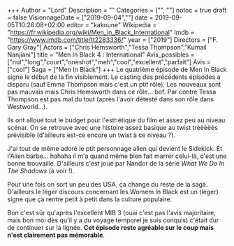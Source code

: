 +++
Author = "Lord"
Description = ""
Categories = ["", ""]
notoc = true
draft = false
VisionnageDate = ["2019-09-04",""]
date = 2019-09-05T10:26:08+02:00
editor = "kakoune"
Wikipedia = "https://fr.wikipedia.org/wiki/Men_in_Black_International"
Imdb = "https://www.imdb.com/title/tt2283336/"
year = ["2019"]
Directors = ["F. Gary Gray"]
Actors = ["Chris Hemsworth","Tessa Thompson","Kumail Nanjiani"]
title = "Men In Black 4 : International"
Avis_possibles = ["nul","long","court","oneshot","meh","cool","excellent","parfait"]
Avis = ["cool"] 
Saga = ["Men In Black"]
+++
Le quatrième épisode de Men In Black signe le début de la fin visiblement.
Le casting des précédents épisodes a disparu (sauf Emma Thompson mais c'est un ptit rôle).
Les nouveaux sont pas mauvais mais Chris Hemsworth dans ce rôle… bof.
Par contre Tessa Thompson est pas mal du tout (après l'avoir détesté dans son rôle dans Westworld…).

Ils ont alloué tout le budget pour l'esthétique du film et assez peu au niveau scénar.
On se retrouve avec une histoire assez basique au twist trèèèèès prévisible (d'ailleurs est-ce encore un twist à ce niveau ?).

J'ai tout de même adoré le ptit personnage alien qui devient le Sidekick.
Et l'Alien barbe… hahaha il m'a quand même bien fait marrer celui-là, c'est une bonne trouvaille.
D'ailleurs c'est joué par Nandor de la série *What We Do In The Shadows* (à voir !).

Pour une fois on sort un peu des USA, ça change du reste de la saga.
D'ailleurs le léger discours concernant les Womem In Black est un (léger) signe que ça rentre petit à petit dans la culture populaire.

Bon c'est sûr qu'après l'excellent MIB 3 (ouai c'est pas l'avis majoritaire, mais bon moi dès qu'il y a du voyage temporel je suis conquis) c'était dur de continuer sur la lignée.
**Cet épisode reste agréable sur le coup mais n'est clairement pas mémorable**.
